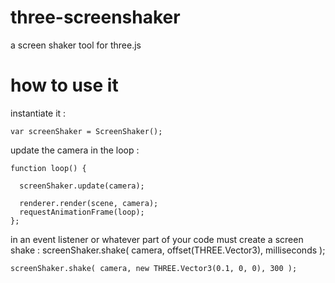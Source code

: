 # three-screenshaker
a screen shaker tool for three.js



# how to use it

instantiate it :

```
var screenShaker = ScreenShaker();
```


update the camera in the loop :
```
function loop() {

  screenShaker.update(camera);
  
  renderer.render(scene, camera);
  requestAnimationFrame(loop);
};
```

in an event listener or whatever part of your code must create a screen shake :
screenShaker.shake( camera, offset(THREE.Vector3), milliseconds );
```
screenShaker.shake( camera, new THREE.Vector3(0.1, 0, 0), 300 );
```
